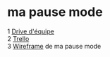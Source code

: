 # ma pause mode

1 [Drive d'équipe](https://drive.google.com/drive/u/1/folders/1Pew5RdnP-avd-cMh8Zww8sDfu8jhmpTq)  
2 [Trello](https://trello.com/b/4TxNvAP2/mapausemode)  
3 [Wireframe]() de ma pause mode  
